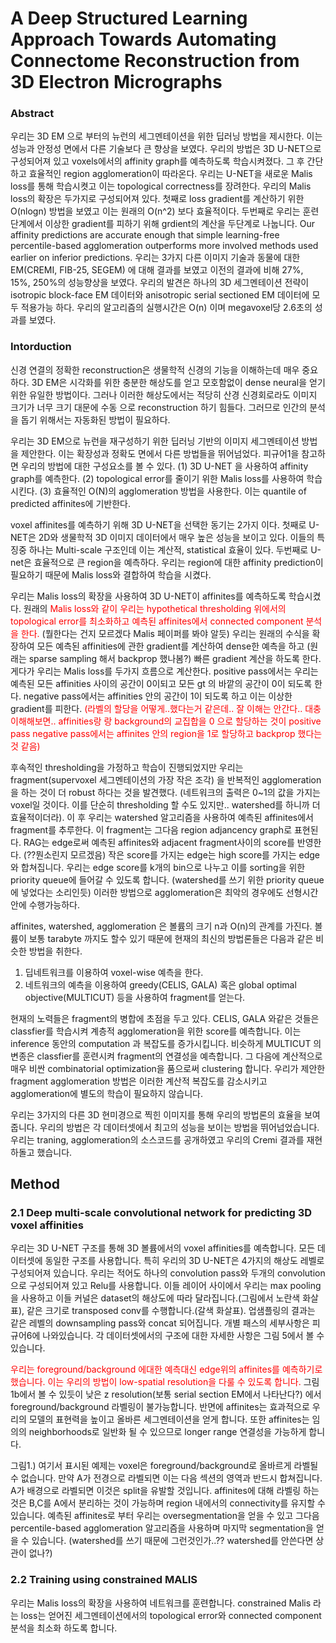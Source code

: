 # A Deep Structured Learning Approach Towards Automating Connectome Reconstruction from 3D Electron Micrographs

### Abstract

우리는 3D EM 으로 부터의 뉴런의 세그멘테이션을 위한 딥러닝 방법을 제시한다. 이는 성능과 안정성 면에서 다른 기술보다 큰 향상을 보였다. 우리의 방법은 3D U-NET으로 구성되어져 있고 voxels에서의 affinity graph를 예측하도록 학습시켜졌다. 그 후 간단하고 효율적인 region agglomeration이 따라온다. 우리는 U-NET을 새로운 Malis loss를 통해 학습시켯고 이는 topological correctness를 장려한다. 우리의 Malis loss의 확장은 두가지로 구성되어져 있다. 첫째로 loss gradient를 계산하기 위한 O(nlogn) 방법을 보였고 이는 원래의 O(n^2) 보다 효율적이다. 두번째로 우리는 훈련단계에서 이상한 gradient를 피하기 위해 grdient의 계산을 두단계로 나눕니다. Our affinity predictions are accurate enough that simple learning-free
percentile-based agglomeration outperforms more involved methods
used earlier on inferior predictions. 우리는 3가지 다른 이미지 기술과 동물에 대한 EM(CREMI, FIB-25, SEGEM) 에 대해 결과를 보였고 이전의 결과에 비해 27%, 15%, 250%의 성능향상을 보였다. 우리의 발견은 하나의 3D 세그멘테이션 전략이 isotropic block-face EM 데이터와 anisotropic serial sectioned EM 데이터에 모두 적용가능 하다. 우리의 알고리즘의 실행시간은 O(n) 이며 megavoxel당 2.6초의 성과를 보였다. 

### Intorduction

신경 연결의 정확한 reconstruction은 생물학적 신경의 기능을 이해하는데 매우 중요하다. 3D EM은 시각화를 위한 충분한 해상도를 얻고 모호함없이 dense neural을 얻기 위한 유일한 방법이다. 그러나 이러한 해상도에서는 적당히 산경 신경회로라도 이미지 크기가 너무 크기 대문에 수동 으로 reconstruction 하기 힘들다. 그러므로 인간의 분석을 돕기 위해서는 자동화된 방법이 필요하다.

우리는 3D EM으로 뉴런을 재구성하기 위한 딥러닝 기반의 이미지 세그멘테이션 방법을 제안한다. 이는 확장성과 정확도 면에서 다른 방법들을 뛰어넘었다. 피규어1을 참고하면 우리의 방법에 대한 구성요소를 볼 수 있다. (1) 3D U-NET 을 사용하여 affinity graph를 예측한다. (2) topological error를 줄이기 위한 Malis loss를 사용하여 학습시킨다. (3) 효율적인 O(N)의 agglomeration 방법을 사용한다. 이는 quantile of predicted affinites에 기반한다.

voxel affinites를 예측하기 위해 3D U-NET을 선택한 동기는 2가지 이다. 첫째로 U-NET은 2D와 생물학적 3D 이미지 데이터에서 매우 높은 성능을 보이고 있다. 이들의 특징중 하나는 Multi-scale 구조인데 이는 계산적, statistical 효율이 있다. 두번째로 U-net은 효율적으로 큰 region을 예측하다. 우리는 region에 대한 affinity prediction이 필요하기 때문에 Malis loss와 결합하여 학습을 시켰다.

우리는 Malis loss의 확장을 사용하여 3D U-NET이 affinites를 예측하도록 학습시켰다. 원래의 <span style="color:RED">Malis loss와 같이 우리는 hypothetical thresholding 위에서의 topological error를 최소화하고 예측된 affinites에서 connected component 분석을 한다. </span> (뭘한다는 건지 모르겠다 Malis 페이퍼를 봐야 알듯) 우리는 원래의 수식을 확장하여 모든 예측된 affinities에 관한 gradient를 계산하여 dense한 예측을 하고 (원래는 sparse sampling 해서 backprop 했나봄?) 빠른 gradient 계산을 하도록 한다. 게다가 우리는 Malis loss를 두가지 흐름으로 계산한다. positive pass에서는 우리는 예측된 모든 affinities 사이의 공간이 0이되고 모든 gt 의 바깥의 공간이 0이 되도록 한다. negative pass에서는 affinities 안의 공간이 1이 되도록 하고 이는 이상한 gradient를 피한다. <span style="color:RED">(라벨의 할당을 어떻게..했다는거 같은데.. 잘 이해는 안간다.. 대충 이해해보면.. affinities랑 랑 background의 교집합을 0 으로 할당하는 것이 positive pass negative pass에서는 affinites 안의 region을 1로 할당하고 backprop 했다는 것 같음)</span>

후속적인 thresholding을 가정하고 학습이 진행되었지만 우리는 fragment(supervoxel 세그멘테이션의 가장 작은 조각) 을 반복적인 agglomeration을 하는 것이 더 robust 하다는 것을 발견했다. (네트워크의 출력은 0~1의 값을 가지는 voxel일 것이다. 이를 단순히 thresholding 할 수도 있지만.. watershed를 하니까 더 효율적이더라). 이 후 우리는 watershed 알고리즘을 사용하여 예측된 affinites에서 fragment를 추루한다. 이 fragment는 그다음 region adjancency graph로 표현된다. RAG는 edge로써 예측된 affinites와 adjacent fragment사이의 score를 반영한다. (??뭔소린지 모르겠음) 작은 score를 가지는 edge는 high score를 가지는 edge와 합쳐집니다. 우리는 edge score를 k개의 bin으로 나누고 이를 sorting을 위한 priority queue에 들어갈 수 있도록 합니다. (watershed를 쓰기 위한 priority queue에 넣었다는 소리인듯) 이러한 방법으로 agglomeration은 최악의 경우에도 선형시간안에 수행가능하다.

affinites, watershed, agglomeration 은 볼륨의 크기 n과 O(n)의 관계를 가진다. 볼륨이 보통 tarabyte 까지도 할수 있기 때문에 현재의 최신의 방법론들은 다음과 같은 비슷한 방법을 취한다. 

1. 딥네트워크를 이용하여 voxel-wise 예측을 한다. 
2. 네트워크의 예측을 이용하여 greedy(CELIS, GALA) 혹은 global optimal objective(MULTICUT) 등을 사용하여 fragment를 얻는다. 

현재의 노력들은 fragment의 병합에 초점을 두고 있다. CELIS, GALA 와같은 것들은 classfier를 학습시켜 계층적 agglomeration을 위한 score를 예측합니다. 이는 inference 동안의 computation 과 복잡도를 증가시킵니다. 비슷하게 MULTICUT 의 변종은 classfier를 훈련시켜 fragment의 연결성을 예측합니다. 그 다음에 계산적으로 매우 비싼 combinatorial optimization을 품으로써 clustering 합니다. 우리가 제안한 fragment agglomeration 방법은 이러한 계산적 복잡도를 감소시키고 agglomeration에 별도의 학습이 필요하지 않습니다.

우리는 3가지의 다른 3D 현미경으로 찍힌 이미지를 통해 우리의 방법론의 효율을 보여줍니다. 우리의 방법은 각 데이터셋에서 최고의 성능을 보이는 방법을 뛰어넘었습니다. 우리는 traning, agglomeration의 소스코드를 공개하였고 우리의 Cremi 결과를 재현하돌고 했습니다.

## Method
### 2.1 Deep multi-scale convolutional network for predicting 3D voxel affinities

우리는 3D U-NET 구조를 통해 3D 볼륨에서의 voxel affinities를 예측합니다. 모든 데이터셋에 동일한 구조를 사용합니다. 특히 우리의 3D U-NET은 4가지의 해상도 레벨로 구성되어져 있습니다. 우리는 적어도 하나의 convolution pass와 두개의 convolution으로 구성되어져 있고 Relu를 사용합니다. 이들 레이어 사이에서 우리는 max pooling을 사용하고 이들 커널은 dataset의 해상도에 따라 달라집니다.(그림에서 노란색 화살표), 같은 크기로 transposed conv를 수행합니다.(갈색 화살표). 업샘플링의 결과는 같은 레벨의 downsampling pass와 concat 되어집니다. 개별 패스의 세부사항은 피규어6에 나와있습니다. 각 데이터셋에서의 구조에 대한 자세한 사항은 그림 5에서 볼 수 있습니다.

<span style="color:RED">우리는 foreground/background 에대한 예측대신 edge위의 affinites를 예측하기로 했습니다. 이는 우리의 방법이 low-spatial resolution을 다룰 수 있도록 합니다.</span> 그림 1b에서 볼 수 있듯이 낮은 z resolution(보통 serial section EM에서 나타난다?) 에서 foreground/background 라벨링이 불가능합니다. 반면에 affinites는 효과적으로 우리의 모델의 표현력을 높이고 올바른 세그멘테이션을 얻게 합니다. 또한 affinites는 임의의 neighborhoods로 일반화 될 수 있으므로 longer range 연결성을 가능하게 합니다.

그림1.)
여기서 표시된 예제는 voxel은 foreground/background로 올바르게 라벨될 수 없습니다. 만약 A가 전경으로 라벨되면 이는 다음 섹션의 영역과 반드시 합쳐집니다. A가 배경으로 라벨되면 이것은 split을 유발할 것입니다. affinites에 대해 라벨링 하는 것은 B,C를 A에서 분리하는 것이 가능하며 region 내에서의 connectivity를 유지할 수 있습니다. 예측된 affinites로 부터 우리는 oversegmentation을 얻을 수 있고 그다음 percentile-based agglomeration 알고리즘을 사용하며 마지막 segmentation을 얻을 수 있습니다. (watershed를 쓰기 때문에 그런것인가..?? watershed를 안쓴다면 상관이 없나?)

### 2.2 Training using constrained MALIS

우리는 Malis loss의 확장을 사용하여 네트워크를 훈련합니다. constrained Malis 라는 loss는 얻어진 세그멘테이션에서의 topological error와 connected component 분석을 최소화 하도록 합니다. 